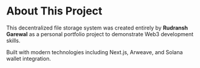 # About This Project

This decentralized file storage system was created entirely by **Rudransh Garewal** as a personal portfolio project to demonstrate Web3 development skills.

Built with modern technologies including Next.js, Arweave, and Solana wallet integration.
